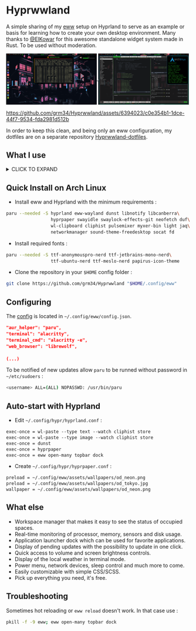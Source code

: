 # Hyprwwland

A simple sharing of my [eww](https://github.com/elkowar/eww) setup on Hyprland to serve as an example or basis for learning how to create your own desktop environment. Many thanks to [@ElKowar](https://github.com/elkowar) for this awesome standalone widget system made in Rust. To be used without moderation.

<a href="https://raw.githubusercontent.com/grm34/Hyprwwland/main/assets/screenshots/screen1.png">
  <img align="center" width="49%" src="assets/screenshots/screen1.png"/>
</a>
<a href="https://raw.githubusercontent.com/grm34/Hyprwwland/main/assets/screenshots/screen2.png">
  <img align="center" width="49%" src="assets/screenshots/screen2.png"/>
</a>

https://github.com/grm34/Hyprwwland/assets/6394023/c0e354b1-1dce-44f7-9534-fda2981d512b

In order to keep this clean, and being only an eww configuration, my dotfiles are on a separate repository [Hyprwwland-dotfiles](https://github.com/grm34/Hyprwwland-dotfiles).

## What I use

<details>
  <summary>CLICK TO EXPAND</summary>

| Type | Link |
| --- | --- |
| **Distro** | [arch](https://wiki.archlinux.org) |
| **AUR Helper** | [paru](https://github.com/Morganamilo/paru) |
| **Compositor** | [hyprland](https://wiki.hyprland.org) |
| **Widgets** | [eww](https://github.com/elkowar/eww) |
| **Notifications** | [dunst](https://github.com/dunst-project/dunst) |
| **Clipboard** | [wl-clipboard](https://github.com/bugaevc/wl-clipboard) [cliphist](https://github.com/sentriz/cliphist) |
| **Lock Screen** | [swayidle](https://github.com/swaywm/swayidle) [swaylock-effects](https://github.com/mortie/swaylock-effects) |
| **Sound** | [pipewire](https://docs.pipewire.org) [wireplumber](https://gitlab.freedesktop.org/pipewire/wireplumber) [pulsemixer](https://github.com/GeorgeFilipkin/pulsemixer) [myxer](https://github.com/VixenUtils/Myxer) |
| **Brightness Control** | [light](https://haikarainen.github.io/light) (archived 02/04/23) |
| **Wallpaper Manager** | [hyprpaper](https://github.com/hyprwm/hyprpaper) |
| **App Launcher** | [fuzzel](https://codeberg.org/dnkl/fuzzel) |
| **File Manager** | [felix](https://kyoheiu.dev/felix) |
| **Core Utilities** | [coreutils](https://github.com/uutils/coreutils) (rust rewrite) |
| **System info** |  [neofetch](https://github.com/dylanaraps/neofetch) [duf](https://github.com/muesli/duf) [macchina](https://github.com/Macchina-CLI/macchina) |
| **Monitoring** | [btop](https://github.com/aristocratos/btop) [htop](https://github.com/htop-dev/htop) [bandwhich](https://github.com/imsnif/bandwhich) [sniffnet](https://github.com/GyulyVGC/sniffnet) |
| **Shell** | [nushell](https://www.nushell.sh) |
| **Terminal** | [alacritty](https://alacritty.org) |
| **Terminal Prompt** | [starship](https://starship.rs) |
| **Terminal Tools** | [zellij](https://zellij.dev) [zoxide](https://github.com/ajeetdsouza/zoxide) [vivid](https://github.com/sharkdp/vivid) [broot](https://github.com/Canop/broot) | |
| **Terminal Pager** | [bat](https://github.com/sharkdp/bat) [less](https://greenwoodsoftware.com/less) [most](https://www.jedsoft.org/most) [delta](https://github.com/dandavison/delta) |
| **Text Editor** | [helix](https://helix-editor.com) |
| **Network** | [networkmanager](https://www.networkmanager.dev) |
| **VPN** | [wireguard](https://www.wireguard.com) |
| **Multimedia Support** | [gstreamer](https://gitlab.freedesktop.org/gstreamer/gstreamer) [ffmpeg](https://ffmpeg.org) [mpv](https://mpv.io) |
| **Music Player** | [termusic](https://github.com/tramhao/termusic) |
| **Media Downloader** | [yt-dlp](https://github.com/yt-dlp/yt-dlp) |
| **Web Browser** | [librewolf](https://librewolf.net) |
| **Screenshots** | [hyprshot](https://github.com/Gustash/hyprshot) [grim](https://wayland.emersion.fr/grim) [slurp](https://wayland.emersion.fr/slurp) |
| **Screen Recorder** | [wayfarer](https://github.com/stronnag/wayfarer) |
| **Image Viewer** | [feh](https://github.com/derf/feh) |
| **Image Editor** | [gimp](https://www.gimp.org) |
| **Color Picker** | [hyprpicker](https://github.com/hyprwm/hyprpicker) |
| **Document Viewer** | [zathura](https://git.pwmt.org/pwmt/zathura) |
| **Cursors** | [capitaine-cursors](https://github.com/keeferrourke/capitaine-cursors) |
| **Fonts** | [Nerd Fonts](https://www.nerdfonts.com) |
| **Icons** | [papirus-icon-theme](https://github.com/PapirusDevelopmentTeam/papirus-icon-theme) |
| **GTK/Qt Theme** | [Catppuccin Mocha](https://github.com/catppuccin/catppuccin) |
| **GUI Settings Editor** | [nwg-look](https://github.com/nwg-piotr/nwg-look) [qt5ct](https://sourceforge.net/projects/qt5ct) [qt6ct](https://github.com/trialuser02/qt6ct) |
| **Desktop Portal** | [xdg-desktop-portal-hyprland](https://github.com/hyprwm/xdg-desktop-portal-hyprland) |
| **Xmpp Client** | [gajim](https://gajim.org) |
</details>

## Quick Install on Arch Linux

- Install eww and Hyprland with the minimum requirements :

```bash
paru --needed -S hyprland eww-wayland dunst libnotify libcanberra\
                 hyprpaper swayidle swaylock-effects-git neofetch duf\
                 wl-clipboard cliphist pulsemixer myxer-bin light jaq\
                 networkmanager sound-theme-freedesktop socat fd
```

- Install required fonts :

```bash
paru --needed -S ttf-anonymouspro-nerd ttf-jetbrains-mono-nerd\
                 ttf-ubuntu-nerd ttf-meslo-nerd papirus-icon-theme
```

- Clone the repository in your `$HOME` config folder :

```bash
git clone https://github.com/grm34/Hyprwwland "$HOME/.config/eww"
```

## Configuring

The [config](config.json) is located in `~/.config/eww/config.json`.

```json
"aur_helper": "paru",
"terminal": "alacritty",
"terminal_cmd": "alacritty -e",
"web_browser": "librewolf",

(...)
```

To be notified of new updates allow `paru` to be runned without password in `~/etc/sudoers` :

```bash
<username> ALL=(ALL) NOPASSWD: /usr/bin/paru
```

## Auto-start with Hyprland

- Edit `~/.config/hypr/hyprland.conf` :

```text
exec-once = wl-paste --type text --watch cliphist store
exec-once = wl-paste --type image --watch cliphist store
exec-once = dunst
exec-once = hyprpaper
exec-once = eww open-many topbar dock
```

- Create `~/.config/hypr/hyprpaper.conf` :

```text
preload = ~/.config/eww/assets/wallpapers/od_neon.png
preload = ~/.config/eww/assets/wallpapers/od_tokyo.jpg
wallpaper = ~/.config/eww/assets/wallpapers/od_neon.png
```

## What else

- Workspace manager that makes it easy to see the status of occupied spaces.
- Real-time monitoring of processor, memory, sensors and disk usage.
- Application launcher dock which can be used for favorite applications.
- Display of pending updates with the possibility to update in one click.
- Quick access to volume and screen brightness controls.
- Display of the local weather in terminal mode.
- Power menu, network devices, sleep control and much more to come.
- Easily customizable with simple CSS/SCSS.
- Pick up everything you need, it's free.

## Troubleshooting

Sometimes hot reloading or `eww reload` doesn't work. In that case use :

```bash
pkill -f -9 eww; eww open-many topbar dock
```

